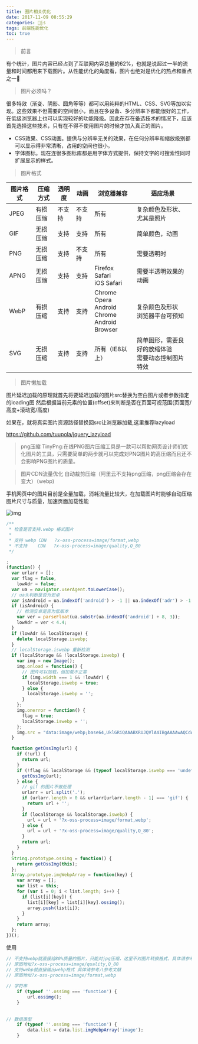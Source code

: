 ```yaml
---
title: 图片相关优化
date: 2017-11-09 08:55:29
categories: js
tags: 前端性能优化
toc: true
---
```


> 前言

有个统计，图片内容已经占到了互联网内容总量的62%，也就是说超过一半的流量和时间都用来下载图片。从性能优化的角度看，图片也绝对是优化的热点和重点之一

> 图片必须吗？

很多特效（渐变、阴影、圆角等等）都可以用纯粹的HTML、CSS、SVG等加以实现。这些效果不但需要的空间很小，而且在多设备、多分辨率下都能很好的工作，在低级浏览器上也可以实现较好的功能降级。因此在存在备选技术的情况下，应该首先选择这些技术，只有在不得不使用图片的时候才加入真正的图片。

+ CSS效果、CSS动画。提供与分辨率无关的效果，在任何分辨率和缩放级别都可以显示得非常清晰，占用的空间也很小。
+ 字体图标。现在连很多图标库都是用字体方式提供，保持文字的可搜索性同时扩展显示的样式。

> 图片格式

<table>
<thead>
<tr class="header">
<th>图片格式</th>
<th>压缩方式</th>
<th>透明度</th>
<th>动画</th>
<th>浏览器兼容</th>
<th>适应场景</th>
</tr>
</thead>
<tbody>
<tr class="odd">
<td>JPEG</td>
<td>有损压缩</td>
<td>不支持</td>
<td>不支持</td>
<td>所有</td>
<td>复杂颜色及形状、尤其是照片</td>
</tr>
<tr class="even">
<td>GIF</td>
<td>无损压缩</td>
<td>支持</td>
<td>支持</td>
<td>所有</td>
<td>简单颜色，动画</td>
</tr>
<tr class="odd">
<td>PNG</td>
<td>无损压缩</td>
<td>支持</td>
<td>不支持</td>
<td>所有</td>
<td>需要透明时</td>
</tr>
<tr class="even">
<td>APNG</td>
<td>无损压缩</td>
<td>支持</td>
<td>支持</td>
<td>Firefox<br>Safari<br>iOS Safari</td>
<td>需要半透明效果的动画</td>
</tr>
<tr class="odd">
<td>WebP</td>
<td>有损压缩</td>
<td>支持</td>
<td>支持</td>
<td>Chrome<br>Opera<br>Android Chrome<br>Android Browser</td>
<td>复杂颜色及形状<br>浏览器平台可预知</td>
</tr>
<tr class="even">
<td>SVG</td>
<td>无损压缩</td>
<td>支持</td>
<td>支持</td>
<td>所有（IE8以上）</td>
<td>简单图形，需要良好的放缩体验<br>需要动态控制图片特效</td>
</tr>
</tbody>
</table>


> 图片懒加载

图片延迟加载的原理就首先将要延迟加载的图片src替换为空白图片或者参数指定的loading图
然后根据当前元素的位置(offset)来判断是否在页面可视范围(页面宽/高度+滚动宽/高度)

如果在，就将真实图片资源路径替换回src让浏览器加载,这里推荐lazyload

https://github.com/tuupola/jquery_lazyload

> png压缩
TinyPng:在线PNG图片压缩工具是一款可以帮助网页设计师们优化图片的工具，只需要简单的两步就可以完成对PNG图片的高压缩而且还不会影响PNG图片的质量。

> 图片CDN流量优化 自动裁剪压缩（阿里云不支持png压缩，png压缩会存在变大）（webp) 

手机网页中的图片目前是全量加载，消耗流量比较大，在加载图片时能够自动压缩图片尺寸与质量，加速页面加载性能

![img](http://ou3alp906.bkt.clouddn.com/webp.png)

```js
/**
 * 检查是否支持.webp 格式图片
 *
 * 支持 webp CDN   ?x-oss-process=image/format,webp
 * 不支持    CDN   ?x-oss-process=image/quality,Q_80
 */

;
(function() {
  var urlarr = [];
  var flag = false,
    lowAdr = false;
  var ua = navigator.userAgent.toLowerCase();
  // ua头判断是否为安卓
  var isAndroid = ua.indexOf('android') > -1 || ua.indexOf('adr') > -1;
  if (isAndroid) {
    // 检测安卓是否为低版本  
    var ver = parseFloat(ua.substr(ua.indexOf('android') + 8, 3));
    lowAdr = ver < 4.4;
  }
  if (lowAdr && localStorage) {
    delete localStorage.iswebp;
  }
  // localStorage.iswebp 重新检测
  if (localStorage && !localStorage.iswebp) {
    var img = new Image();
    img.onload = function() {
      // 图片可以加载，但加载不正常
      if (img.width === 1 && !lowAdr) {
        localStorage.iswebp = true;
      } else {
        localStorage.iswebp = '';
      }
    };
    img.onerror = function() {
      flag = true;
      localStorage.iswebp = '';
    };
    img.src = "data:image/webp;base64,UklGRiQAAABXRUJQVlA4IBgAAAAwAQCdASoBAAEAAwA0JaQAA3AA/vuUAAA=";
  }

  function getOssImg(url) {
    if (!url) {
      return url;
    }
    if (!flag && localStorage && (typeof localStorage.iswebp === 'undefined')){
      getOssImg(url);
    } else {
      // gif 的图片不做处理
      urlarr = url.split('.');
      if (urlarr.length > 0 && urlarr[urlarr.length - 1] === 'gif') {
        return url + '';
      }
      if (localStorage && localStorage.iswebp) {
        url = url + '?x-oss-process=image/format,webp';
      } else {
        url = url + '?x-oss-process=image/quality,Q_80';
      }
      return url;
    }
  }
  String.prototype.ossimg = function() {
    return getOssImg(this);
  };
  Array.prototype.imgWebpArray = function(key) {
    var array = [];
    var list = this;
    for (var i = 0; i < list.length; i++) {
      if (list[i][key]) {
        list[i][key] = list[i][key].ossimg();
        array.push(list[i]);
      }
    }
    return array;
  };
})();
```
使用
```js
// 不支持webp就直接给80%质量的图片，只能对jpg压缩，这里不对图片转换格式，具体请参考八参考文献 
// 原图地址?x-oss-process=image/quality,Q_80
// 支持webp就直接输出webp格式 具体请参考八参考文献
// 原图地址?x-oss-process=image/format,webp
 
// 字符串 
    if (typeof ''.ossimg === 'function') {
        url.ossimg();
    }
     
 
// 数组类型
    if (typeof ''.ossimg === 'function') {
        data.list = data.list.imgWebpArray('image');
    }

```